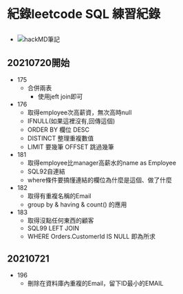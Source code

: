 # 紀錄leetcode SQL 練習紀錄
##
* ![hackMD筆記](https://hackmd.io/@kawagami/B1x1IjF3O)
## 20210720開始
* 175
    * 合併兩表
        * 使用jeft join即可
* 176
    * 取得employee次高薪資，無次高時null
    * IFNULL(如果這裡沒有,回傳這個)
    * ORDER BY 欄位 DESC
    * DISTINCT 整理重複數值
    * LIMIT 要幾筆 OFFSET 跳過幾筆
* 181
    * 取得employee比manager高薪水的name as Employee
    * SQL92自連結
    * where條件要搞懂連結的欄位為什麼是這個、做了什麼
* 182
    * 取得有重複名稱的Email
    * group by & having & count() 的應用
* 183 
    * 取得沒點任何東西的顧客
    * SQL99 LEFT JOIN 
    * WHERE Orders.CustomerId IS NULL 即為所求
## 20210721
* 196
    * 刪除在資料庫內重複的Email，留下ID最小的EMAIL
    




